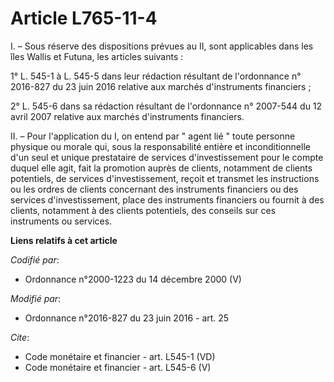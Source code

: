 # Article L765-11-4

I. – Sous réserve des dispositions prévues au II, sont applicables dans les îles Wallis et Futuna, les articles suivants :

1° L. 545-1 à L. 545-5 dans leur rédaction résultant de l'ordonnance n° 2016-827 du 23 juin 2016 relative aux marchés
d'instruments financiers ;

2° L. 545-6 dans sa rédaction résultant de l'ordonnance n° 2007-544 du 12 avril 2007 relative aux marchés d'instruments
financiers.

II. – Pour l'application du I, on entend par " agent lié " toute personne physique ou morale qui, sous la responsabilité
entière et inconditionnelle d'un seul et unique prestataire de services d'investissement pour le compte duquel elle agit,
fait la promotion auprès de clients, notamment de clients potentiels, de services d'investissement, reçoit et transmet les
instructions ou les ordres de clients concernant des instruments financiers ou des services d'investissement, place des
instruments financiers ou fournit à des clients, notamment à des clients potentiels, des conseils sur ces instruments ou
services.

**Liens relatifs à cet article**

_Codifié par_:

  - Ordonnance n°2000-1223 du 14 décembre 2000 (V)

_Modifié par_:

  - Ordonnance n°2016-827 du 23 juin 2016 - art. 25

_Cite_:

  - Code monétaire et financier - art. L545-1 (VD)
  - Code monétaire et financier - art. L545-6 (V)

